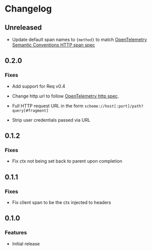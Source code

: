 # Changelog

## Unreleased

* Update default span names to `{method}` to match [OpenTelemetry Semantic Conventions HTTP span spec](https://opentelemetry.io/docs/specs/semconv/http/http-spans/#name)

## 0.2.0

### Fixes

* Add support for Req v0.4

* Change http.url to follow [OpenTelemetry http spec](https://opentelemetry.io/docs/reference/specification/trace/semantic_conventions/http/#http-client).

* Full HTTP request URL in the form `scheme://host[:port]/path?query[#fragment]`

* Strip user credentials passed via URL

## 0.1.2

### Fixes

* Fix ctx not being set back to parent upon completion

## 0.1.1

### Fixes

* Fix client span to be the ctx injected to headers

## 0.1.0

### Features

* Initial release
